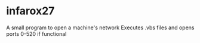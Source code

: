 # infarox27
A small program to open a machine's network
Executes .vbs files and opens ports 0-520 if functional
